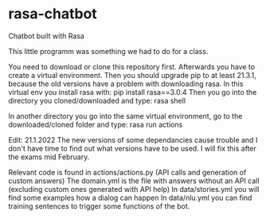 # rasa-chatbot
Chatbot built with Rasa


This little programm was something we had to do for a class.

You need to download or clone this repository first.
Afterwards you have to create a virtual environment.
Then you should upgrade pip to at least 21.3.1, because the old versions have a problem with downloading rasa.
In this virtual env you install rasa with: pip install rasa==3.0.4
Then you go into the directory you cloned/downloaded and type: rasa shell

In another directory you go into the same virtual environment, go to the downloaded/cloned folder and type: rasa run actions


Edit: 21.1.2022
The new versions of some dependancies cause trouble and I don't have time to find out what versions have to be used.
I will fix this after the exams mid February.

Relevant code is found in actions/actions.py (API calls and generation of custom answers)
The domain.yml is the file with answers without an API call (excluding custom ones generated with API help)
In data/stories.yml you will find some examples how a dialog can happen
In data/nlu.yml you can find training sentences to trigger some functions of the bot.
